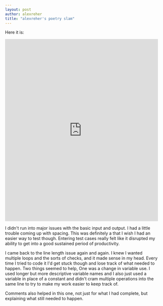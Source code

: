 ```yaml
---
layout: post
author: alexreher
title: "alexreher's poetry slam"
---
```


Here it is:
<iframe src="https://trinket.io/embed/python/5c39fb0a3b" width="100%" height="600" frameborder="0" marginwidth="0" marginheight="0" allowfullscreen></iframe>

I didn't run into major issues with the basic input and output. I had a little trouble coming up with spacing. This was definitely a that I wish I had an easier way to test though. Entering test cases really felt like it disrupted my ability to get into a good sustained period of productivity.

I came back to the line length issue again and again. I knew I wanted multiple loops and the sorts of checks, and it made sense in my head. Every time I tried to code it I'd get stuck though and lose track of what needed to happen. Two things seemed to help, One was a change in variable use. I used longer but more descriptive variable names and I also just used a variable in place of a constant and didn't cram multiple operations into the same line to try to make my work easier to keep track of.

Comments also helped in this one, not just for what I had complete, but explaining what still needed to happen.
